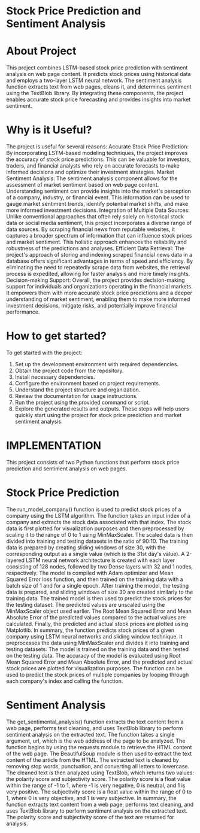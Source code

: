 # Stock Price Prediction and Sentiment Analysis

# About Project
This project combines LSTM-based stock price prediction with sentiment analysis on web page content. It predicts stock prices using historical data and employs a two-layer LSTM neural network. The sentiment analysis function extracts text from web pages, cleans it, and determines sentiment using the TextBlob library. By integrating these components, the project enables accurate stock price forecasting and provides insights into market sentiment.

# Why is it Useful?
The project is useful for several reasons:
Accurate Stock Price Prediction: By incorporating LSTM-based modeling techniques, the project improves the accuracy of stock price predictions. This can be valuable for investors, traders, and financial analysts who rely on accurate forecasts to make informed decisions and optimize their investment strategies.
Market Sentiment Analysis: The sentiment analysis component allows for the assessment of market sentiment based on web page content. Understanding sentiment can provide insights into the market's perception of a company, industry, or financial event. This information can be used to gauge market sentiment trends, identify potential market shifts, and make more informed investment decisions.
Integration of Multiple Data Sources: Unlike conventional approaches that often rely solely on historical stock data or social media sentiment, this project incorporates a diverse range of data sources. By scraping financial news from reputable websites, it captures a broader spectrum of information that can influence stock prices and market sentiment. This holistic approach enhances the reliability and robustness of the predictions and analyses.
Efficient Data Retrieval: The project's approach of storing and indexing scraped financial news data in a database offers significant advantages in terms of speed and efficiency. By eliminating the need to repeatedly scrape data from websites, the retrieval process is expedited, allowing for faster analysis and more timely insights.
Decision-making Support: Overall, the project provides decision-making support for individuals and organizations operating in the financial markets. It empowers them with more accurate stock price predictions and a deeper understanding of market sentiment, enabling them to make more informed investment decisions, mitigate risks, and potentially improve financial performance.

# How to get started?
To get started with the project:
1. Set up the development environment with required dependencies.
2. Obtain the project code from the repository.
3. Install necessary dependencies.
4. Configure the environment based on project requirements.
5. Understand the project structure and organization.
6. Review the documentation for usage instructions.
7. Run the project using the provided command or script.
8. Explore the generated results and outputs.
These steps will help users quickly start using the project for stock price prediction and market sentiment analysis.

# IMPLEMENTATION

This project consists of two Python functions that perform stock price prediction and sentiment analysis on web pages.
# Stock Price Prediction
The run_model_company() function is used to predict stock prices of a company using the LSTM algorithm. The function takes an input index of a company and extracts the stock data associated with that index. The stock data is first plotted for visualization purposes and then preprocessed by scaling it to the range of 0 to 1 using MinMaxScaler. The scaled data is then divided into training and testing datasets in the ratio of 90:10. The training data is prepared by creating sliding windows of size 30, with the corresponding output as a single value (which is the 31st day's value). A 2-layered LSTM neural network architecture is created with each layer consisting of 128 nodes, followed by two Dense layers with 32 and 1 nodes, respectively. The model is compiled with Adam optimizer and Mean Squared Error loss function, and then trained on the training data with a batch size of 1 and for a single epoch.
After training the model, the testing data is prepared, and sliding windows of size 30 are created similarly to the training data. The trained model is then used to predict the stock prices for the testing dataset. The predicted values are unscaled using the MinMaxScaler object used earlier. The Root Mean Squared Error and Mean Absolute Error of the predicted values compared to the actual values are calculated. Finally, the predicted and actual stock prices are plotted using Matplotlib.
In summary, the function predicts stock prices of a given company using LSTM neural networks and sliding window technique. It preprocesses the data using MinMaxScaler and divides it into training and testing datasets. The model is trained on the training data and then tested on the testing data. The accuracy of the model is evaluated using Root Mean Squared Error and Mean Absolute Error, and the predicted and actual stock prices are plotted for visualization purposes. The function can be used to predict the stock prices of multiple companies by looping through each company's index and calling the function.
# Sentiment Analysis
The get_sentimental_analysis() function extracts the text content from a web page, performs text cleaning, and uses TextBlob library to perform sentiment analysis on the extracted text. The function takes a single argument, url, which is the web address of the page to be analyzed.
The function begins by using the requests module to retrieve the HTML content of the web page. The BeautifulSoup module is then used to extract the text content of the article from the HTML. The extracted text is cleaned by removing stop words, punctuation, and converting all letters to lowercase. The cleaned text is then analyzed using TextBlob, which returns two values: the polarity score and subjectivity score. The polarity score is a float value within the range of -1 to 1, where -1 is very negative, 0 is neutral, and 1 is very positive. The subjectivity score is a float value within the range of 0 to 1, where 0 is very objective, and 1 is very subjective.
In summary, the function extracts text content from a web page, performs text cleaning, and uses TextBlob library to perform sentiment analysis on the extracted text. The polarity score and subjectivity score of the text are returned for analysis.

